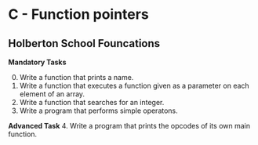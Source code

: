 # C - Function pointers #
## Holberton School Founcations ##

 **Mandatory Tasks**

0. Write a function that prints a name.
1. Write a function that executes a function given as a parameter on each element of an array.
2. Write a function that searches for an integer.
3. Write a program that performs simple operatons.

**Advanced Task**
4. Write a program that prints the opcodes of its own main function.
